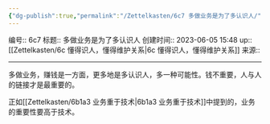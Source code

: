 ```yaml
---
{"dg-publish":true,"permalink":"/Zettelkasten/6c7 多做业务是为了多认识人/","dgPassFrontmatter":true}
---
```


编号:: 6c7
标题:: 多做业务是为了多认识人
创建时间:: 2023-06-05 15:48
up:: [[Zettelkasten/6c 懂得识人，懂得维护关系\|6c 懂得识人，懂得维护关系]]
来源:: 

---
多做业务，赚钱是一方面，更多地是多认识人，多一种可能性。钱不重要，人与人的链接才是最重要的。

正如[[Zettelkasten/6b1a3 业务重于技术\|6b1a3 业务重于技术]]中提到的，业务的重要性要高于技术。
